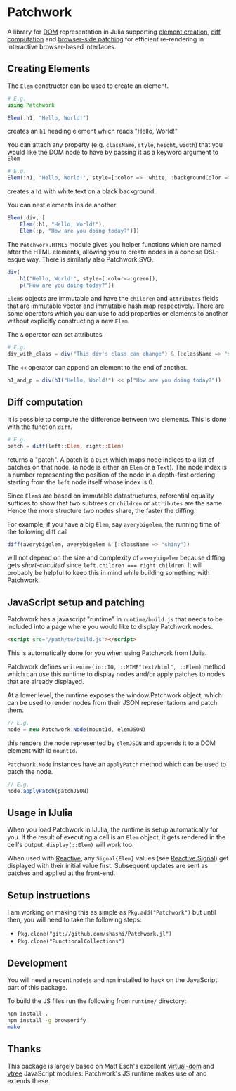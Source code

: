 # Patchwork

<!--[![Build Status](https://travis-ci.org/shashi/Patchwork.jl.svg?branch=master)](https://travis-ci.org/shashi/Patchwork.jl) -->

A library for [DOM](http://www.w3.org/TR/WD-DOM/introduction.html) representation in Julia supporting [element creation](#creating-elements), [diff computation](#diff-computation) and [browser-side patching](#javascript-setup-and-patching) for efficient re-rendering in interactive browser-based interfaces.

## Creating Elements

The `Elem` constructor can be used to create an element.

```julia
# E.g.
using Patchwork

Elem(:h1, "Hello, World!")
```
creates an `h1` heading element which reads "Hello, World!"

You can attach any property (e.g. `className`, `style`, `height`, `width`) that you would like the DOM node to have by passing it as a keyword argument to `Elem`

```julia
# E.g.
Elem(:h1, "Hello, World!", style=[:color => :white, :backgroundColor => :black])
```
creates a `h1` with white text on a black background.

You can nest elements inside another
```julia
Elem(:div, [
    Elem(:h1, "Hello, World!"),
    Elem(:p, "How are you doing today?")])
```

The `Patchwork.HTML5` module gives you helper functions which are named after the HTML elements, allowing you to create nodes in a concise DSL-esque way. There is similarly also Patchwork.SVG.

```julia
div(
    h1("Hello, World!", style=[:color=>:green]),
    p("How are you doing today?"))
```

`Elem`s objects are immutable and have the `children` and `attributes` fields that are immutable vector and immutable hash map respectively. There are some operators which you can use to add properties or elements to another without explicitly constructing a new `Elem`.

The `&` operator can set attributes
```julia
# E.g.
div_with_class = div("This div's class can change") & [:className => "shiny"]
```
The `<<` operator can append an element to the end of another.

```julia
h1_and_p = div(h1("Hello, World!") << p("How are you doing today?"))
```

## Diff computation

It is possible to compute the difference between two elements. This is done with the function `diff`.

```julia
# E.g.
patch = diff(left::Elem, right::Elem)
```
returns a "patch". A patch is a `Dict` which maps node indices to a list of patches on that node. (a node is either an `Elem` or a `Text`). The node index is a number representing the position of the node in a depth-first ordering starting from the `left` node itself whose index is 0.

Since `Elem`s are based on immutable datastructures, referential equality suffices to show that two subtrees or `children` or `attributes` are the same. Hence the more structure two nodes share, the faster the diffing.

For example, if you have a big `Elem`, say `averybigelem`, the running time of the following diff call

```julia
diff(averybigelem, averybigelem & [:className => "shiny"])
```

will not depend on the size and complexity of `averybigelem` because diffing gets *short-circuited* since `left.children === right.children`. It will probably be helpful to keep this in mind while building something with Patchwork.

## JavaScript setup and patching

Patchwork has a javascript "runtime" in `runtime/build.js` that needs to be included into a page where you would like to display Patchwork nodes.

```html
<script src="/path/to/build.js"></script>
```

This is automatically done for you when using Patchwork from IJulia.

Patchwork defines `writemime(io::IO, ::MIME"text/html", ::Elem)` method which can use this runtime to display nodes and/or apply patches to nodes that are already displayed.

At a lower level, the runtime exposes the window.Patchwork object, which can be used to render nodes from their JSON representations and patch them.

```js
// E.g.
node = new Patchwork.Node(mountId, elemJSON)
```
this renders the node represented by `elemJSON` and appends it to a DOM element with id `mountId`.

`Patchwork.Node` instances have an `applyPatch` method which can be used to patch the node.

```js
// E.g.
node.applyPatch(patchJSON)
```

## Usage in IJulia

When you load Patchwork in IJulia, the runtime is setup automatically for you. If the result of executing a cell is an `Elem` object, it gets rendered in the cell's output. `display(::Elem)` will work too.

When used with [Reactive](http://julialang.org/Reactive.jl), any `Signal{Elem}` values (see [Reactive.Signal](http://julialang.org/Reactive.jl/#signals)) get displayed with their initial value first. Subsequent updates are sent as patches and applied at the front-end.

## Setup instructions

I am working on making this as simple as `Pkg.add("Patchwork")` but until then, you will need to take the following steps:

* `Pkg.clone("git://github.com/shashi/Patchwork.jl")`
* `Pkg.clone("FunctionalCollections")`

## Development

You will need a recent `nodejs` and `npm` installed to hack on the JavaScript part of this package.

To build the JS files run the following from `runtime/` directory:

```sh
npm install .
npm install -g browserify
make
```

## Thanks

This package is largely based on Matt Esch's excellent [virtual-dom](https://github.com/Matt-Esch/virtual-dom) and [vtree](https://github.com/Matt-Esch/vtree) JavaScript modules. Patchwork's JS runtime makes use of and extends these.

